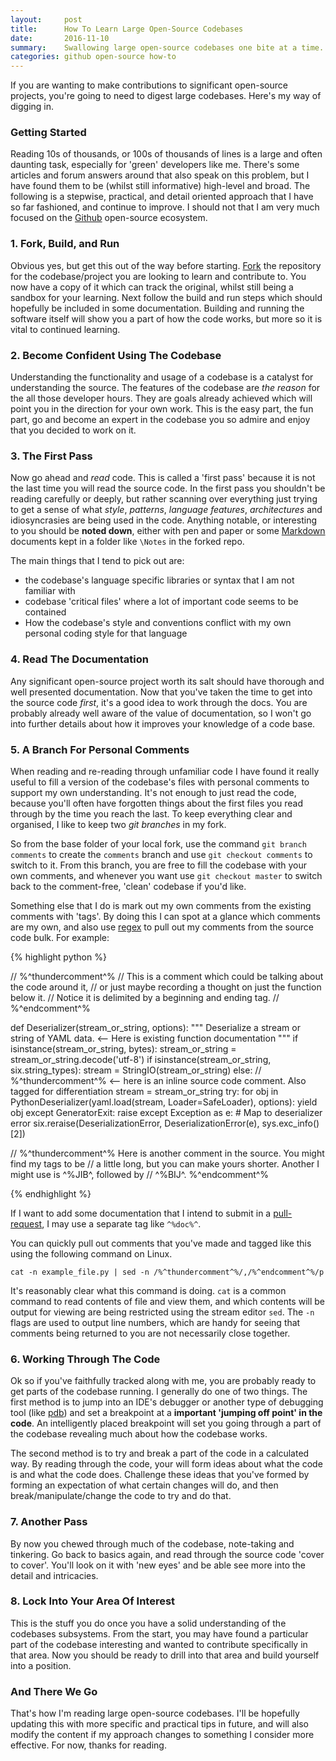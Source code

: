 ```yaml
---
layout:     post
title:      How To Learn Large Open-Source Codebases
date:       2016-11-10
summary:    Swallowing large open-source codebases one bite at a time.
categories: github open-source how-to
---
```


If you are wanting to make contributions to significant open-source projects, you're going to need to digest large codebases. Here's my way of digging in.

### Getting Started

Reading 10s of thousands, or 100s of thousands of lines is a large and often daunting task, especially for 'green' developers like me. There's some articles and forum answers around that also speak on this problem, but I have found them to be (whilst still informative) high-level and broad. The following is a stepwise, practical, and detail oriented approach that I have so far fashioned, and continue to improve. I should not that I am very much focused on the [Github](https://github.com/) open-source ecosystem.

### 1. Fork, Build, and Run

Obvious yes, but get this out of the way before starting. [Fork](https://help.github.com/articles/fork-a-repo/) the repository for the codebase/project you are looking to learn and contribute to. You now have a copy of it which can track the original, whilst still being a sandbox for your learning. Next follow the build and run steps which should hopefully be included in some documentation. Building and running the software itself will show you a part of how the code works, but more so it is vital to continued learning.

### 2. Become Confident Using The Codebase

Understanding the functionality and usage of a codebase is a catalyst for understanding the source. The features of the codebase are *the reason* for the all those developer hours. They are goals already achieved which will point you in the direction for your own work. This is the easy part, the fun part, go and become an expert in the codebase you so admire and enjoy that you decided to work on it.

### 3. The First Pass

Now go ahead and *read* code. This is called a 'first pass' because it is not the last time you will read the source code. In the first pass you shouldn't be reading carefully or deeply, but rather scanning over everything just trying to get a sense of what *style*, *patterns*, *language features*, *architectures* and idiosyncrasies are being used in the code. Anything notable, or interesting to you should be **noted down**, either with pen and paper or some [Markdown](https://en.wikipedia.org/wiki/Markdown) documents kept in a folder like `\Notes` in the forked repo.

The main things that I tend to pick out are:

* the codebase's language specific libraries or syntax that I am not familiar with
* codebase 'critical files' where a lot of important code seems to be contained
* How the codebase's style and conventions conflict with my own personal coding style for that language

### 4. Read The Documentation

Any significant open-source project worth its salt should have thorough and well presented documentation. Now that you've taken the time to get into the source code *first*, it's a good idea to work through the docs. You are probably already well aware of the value of documentation, so I won't go into further details about how it improves your knowledge of a code base.

### 5. A Branch For Personal Comments

When reading and re-reading through unfamiliar code I have found it really useful to fill a version of the codebase's files with personal comments to support my own understanding. It's not enough to just read the code, because you'll often have forgotten things about the first files you read through by the time you reach the last. To keep everything clear and organised, I like to keep two *git branches* in my fork.

So from the base folder of your local fork, use the command `git branch comments` to create the `comments` branch and use `git checkout comments` to switch to it. From this branch, you are free to fill the codebase with your own comments, and whenever you want use `git checkout master` to switch back to the comment-free, 'clean' codebase if you'd like.

Something else that I do is mark out my own comments from the existing comments with 'tags'. By doing this I can spot at a glance which comments are my own, and also use [regex](https://en.wikipedia.org/wiki/Regular_expression) to pull out my comments from the source code bulk. For example:

{% highlight python %}

// %^thundercomment^%
// This is a comment which could be talking about the code around it,
// or just maybe recording a thought on just the function below it.
// Notice it is delimited by a beginning and ending tag.
// %^endcomment^%

def Deserializer(stream_or_string, options):
    """
    Deserialize a stream or string of YAML data. <-- Here is existing function documentation
    """
    if isinstance(stream_or_string, bytes):
        stream_or_string = stream_or_string.decode('utf-8')
    if isinstance(stream_or_string, six.string_types):
        stream = StringIO(stream_or_string)
    else: // %^thundercomment^% <-- here is an inline source code comment. Also tagged for differentiation
        stream = stream_or_string
    try:
        for obj in PythonDeserializer(yaml.load(stream, Loader=SafeLoader), options):
            yield obj
    except GeneratorExit:
        raise
    except Exception as e:
        # Map to deserializer error
        six.reraise(DeserializationError, DeserializationError(e), sys.exc_info()[2])

// %^thundercomment^% Here is another comment in the source. You might find my tags to be
// a little long, but you can make yours shorter. Another I might use is ^%JIB^, followed by
// ^%BIJ^. %^endcomment^%

{% endhighlight %}

If I want to add some documentation that I intend to submit in a [pull-request](https://help.github.com/articles/about-pull-requests/), I may use a separate tag like `^%doc%^`.

You can quickly pull out comments that you've made and tagged like this using the following command on Linux.

 `cat -n example_file.py | sed -n /%^thundercomment^%/,/%^endcomment^%/p`

It's reasonably clear what this command is doing. `cat` is a common command to read contents of file and view them, and which contents will be output for viewing are being restricted using the stream editor `sed`. The `-n` flags are used to output line numbers, which are handy for seeing that comments being returned to you are not necessarily close together.

### 6. Working Through The Code

Ok so if you've faithfully tracked along with me, you are probably ready to get parts of the codebase running. I generally do one of two things. The first method is to jump into an IDE's debugger or another type of debugging tool (like [pdb](https://docs.python.org/2/library/pdb.html)) and set a breakpoint at a **important 'jumping off point' in the code**. An intelligently placed breakpoint will set you going through a part of the codebase revealing much about how the codebase works.

The second method is to try and break a part of the code in a calculated way. By reading through the code, your will form ideas about what the code is and what the code does. Challenge these ideas that you've formed by forming an expectation of what certain changes will do, and then break/manipulate/change the code to try and do that.

### 7. Another Pass

By now you chewed through much of the codebase, note-taking and tinkering. Go back to basics again, and read through the source code 'cover to cover'. You'll look on it with 'new eyes' and be able see more into the detail and intricacies.

### 8. Lock Into Your Area Of Interest

This is the stuff you do once you have a solid understanding of the codebases subsystems. From the start, you may have found a particular part of the codebase interesting and wanted to contribute specifically in that area. Now you should be ready to drill into that area and build yourself into a position.

### And There We Go

That's how I'm reading large open-source codebases. I'll be hopefully updating this with more specific and practical tips in future, and will also modify the content if my approach changes to something I consider more effective. For now, thanks for reading. 
